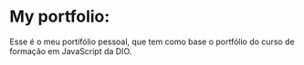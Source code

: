 # My portfolio:

Esse é o meu portifólio pessoal, que tem como base o portfólio do curso de formação em JavaScript da DIO.
